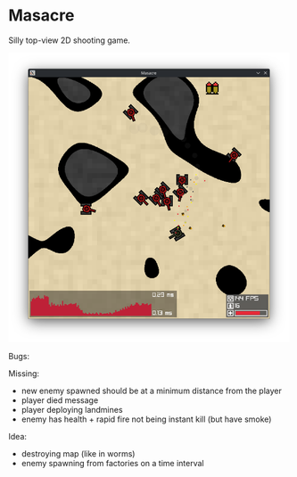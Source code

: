 # Masacre

Silly top-view 2D shooting game.

![Screenshot](./misc/screenshot.png)

Bugs:

Missing:

- new enemy spawned should be at a minimum distance from the player
- player died message
- player deploying landmines
- enemy has health + rapid fire not being instant kill (but have smoke)

Idea:

- destroying map (like in worms)
- enemy spawning from factories on a time interval